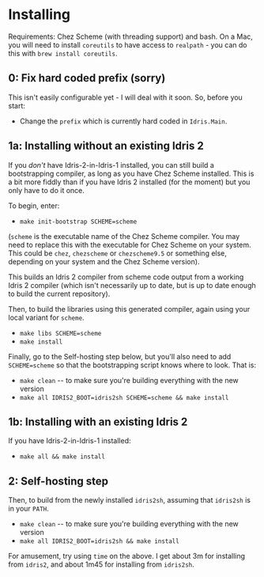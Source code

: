 Installing
==========

Requirements: Chez Scheme (with threading support) and bash. On a Mac, you
will need to install `coreutils` to have access to `realpath` - you can
do this with `brew install coreutils`.

0: Fix hard coded prefix (sorry)
--------------------------------

This isn't easily configurable yet - I will deal with it soon. So, before
you start:

* Change the `prefix` which is currently hard coded in `Idris.Main`.

1a: Installing without an existing Idris 2
------------------------------------------

If you *don't* have  Idris-2-in-Idris-1 installed, you can still build a
bootstrapping compiler, as long as you have Chez Scheme installed. This is a
bit more fiddly than if you have Idris 2 installed (for the moment) but you
only have to do it once.

To begin, enter:

* `make init-bootstrap SCHEME=scheme`

(`scheme` is the executable name of the Chez Scheme compiler.  You may need to
replace this with the executable for Chez Scheme on your system. This could be
`chez`, `chezscheme` or `chezscheme9.5` or something else, depending on your
system and the Chez Scheme version).

This builds an Idris 2 compiler from scheme code output from a working Idris 2
compiler (which isn't necessarily up to date, but is up to date enough to
build the current repository).

Then, to build the libraries using this generated compiler, again using your
local variant for `scheme`.

* `make libs SCHEME=scheme`
* `make install`

Finally, go to the Self-hosting step below, but you'll also need to add
`SCHEME=scheme` so that the bootstrapping script knows where to look.
That is:

* `make clean` -- to make sure you're building everything with the new version
* `make all IDRIS2_BOOT=idris2sh SCHEME=scheme && make install`

1b: Installing with an existing Idris 2
---------------------------------------

If you have Idris-2-in-Idris-1 installed: 

* `make all && make install`

2: Self-hosting step
--------------------

Then, to build from the newly installed `idris2sh`, assuming that `idris2sh`
is in your `PATH`.

* `make clean` -- to make sure you're building everything with the new version
* `make all IDRIS2_BOOT=idris2sh && make install`

For amusement, try using `time` on the above. I get about 3m for installing
from `idris2`, and about 1m45 for installing from `idris2sh`.
